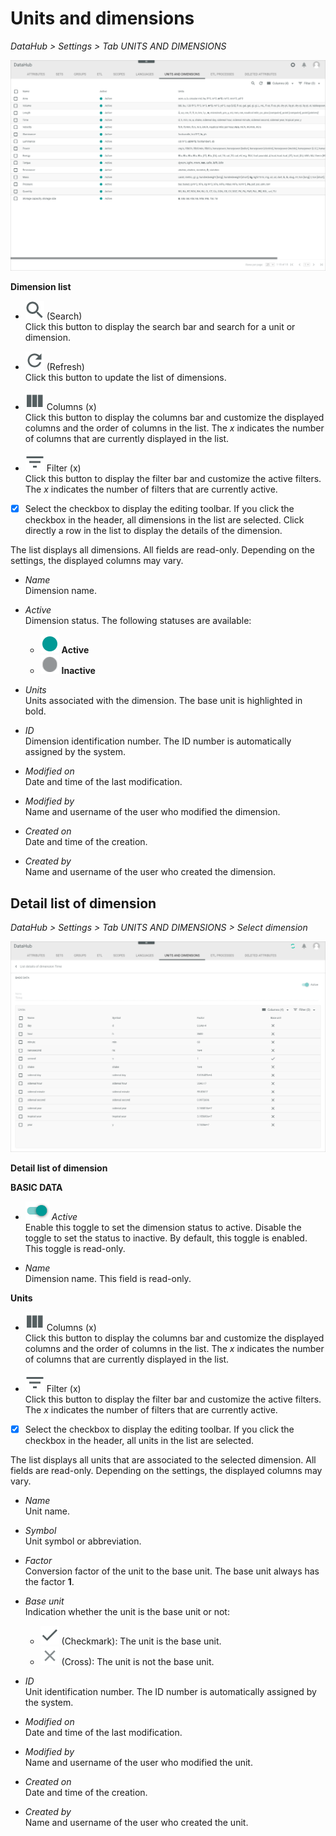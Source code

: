 [comment]: <> (Überarbeiten, wenn Funktionen möglich!)

# Units and dimensions

*DataHub > Settings > Tab UNITS AND DIMENSIONS*

![Units and dimensions](/Assets/Screenshots/DataHub/Settings/UnitsDimensions/UnitsDimensions.png "[Units and dimensions]")

**Dimension list**

- ![Search](/Assets/Icons/Search.png "[Search]") (Search)   
  Click this button to display the search bar and search for a unit or dimension.

  [comment]: <> (Wonach kann ich suchen? Klappt bei mir nicht...)

- ![Refresh](/Assets/Icons/Refresh01.png "[Refresh]") (Refresh)   
  Click this button to update the list of dimensions.

- ![Columns](/Assets/Icons/Columns.png "[Columns]") Columns (x)   
  Click this button to display the columns bar and customize the displayed columns and the order of columns in the list. The *x* indicates the number of columns that are currently displayed in the list.

- ![Filter](/Assets/Icons/Filter.png "[Filter]") Filter (x)   
  Click this button to display the filter bar and customize the active filters. The *x* indicates the number of filters that are currently active.

- [x]     
  Select the checkbox to display the editing toolbar. If you click the checkbox in the header, all dimensions in the list are selected. Click directly a row in the list to display the details of the dimension.

  [comment]: <> (Leere Toolbar - was kann ich hier machen?)

The list displays all dimensions. All fields are read-only. Depending on the settings, the displayed columns may vary.

- *Name*   
  Dimension name.

- *Active*   
  Dimension status. The following statuses are available:
  - ![Status](/Assets/Icons/Status01.png "[Status]") **Active**
  - ![Status](/Assets/Icons/Status04.png "[Status]") **Inactive**     


- *Units*   
  Units associated with the dimension. The base unit is highlighted in bold.

- *ID*   
  Dimension identification number. The ID number is automatically assigned by the system.

- *Modified on*   
  Date and time of the last modification.

- *Modified by*   
  Name and username of the user who modified the dimension.

- *Created on*   
  Date and time of the creation.

- *Created by*   
  Name and username of the user who created the dimension.



## Detail list of dimension

*DataHub > Settings > Tab UNITS AND DIMENSIONS > Select dimension*

![Detail list of dimension](/Assets/Screenshots/DataHub/Settings/UnitsDimensions/DetailListDimension.png "[Detail list of dimension]")

**Detail list of dimension**

**BASIC DATA**

- ![Toggle](/Assets/Icons/Toggle.png "[Toggle]") *Active*   
  Enable this toggle to set the dimension status to active. Disable the toggle to set the status to inactive. By default, this toggle is enabled. This toggle is read-only.

  [comment]: <> (Ein toggle, der read-only ist, ist sinnfrei, oder?)

- *Name*   
  Dimension name. This field is read-only.

**Units**

- ![Columns](/Assets/Icons/Columns.png "[Columns]") Columns (x)   
  Click this button to display the columns bar and customize the displayed columns and the order of columns in the list. The *x* indicates the number of columns that are currently displayed in the list.

- ![Filter](/Assets/Icons/Filter.png "[Filter]") Filter (x)   
  Click this button to display the filter bar and customize the active filters. The *x* indicates the number of filters that are currently active.

- [x]     
  Select the checkbox to display the editing toolbar. If you click the checkbox in the header, all units in the list are selected.

  [comment]: <> (Leere Toolbar - was kann ich hier machen?)

The list displays all units that are associated to the selected dimension. All fields are read-only. Depending on the settings, the displayed columns may vary.

- *Name*   
  Unit name.

- *Symbol*   
  Unit symbol or abbreviation.

- *Factor*   
  Conversion factor of the unit to the base unit. The base unit always has the factor **1**.

- *Base unit*   
  Indication whether the unit is the base unit or not:
  - ![Check](/Assets/Icons/Check.png "[Check]") (Checkmark): The unit is the base unit.  
  - ![Cross](/Assets/Icons/Cross02.png "[Cross]") (Cross): The unit is not the base unit.


- *ID*   
  Unit identification number. The ID number is automatically assigned by the system.

- *Modified on*   
  Date and time of the last modification.

- *Modified by*   
  Name and username of the user who modified the unit.

- *Created on*   
  Date and time of the creation.

- *Created by*   
  Name and username of the user who created the unit.
